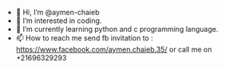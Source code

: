 - 👋 Hi, I’m @aymen-chaieb
- 👀 I’m interested in coding.
- 🌱 I’m currently learning python and c programming language.
- 📫 How to reach me send fb invitation to : https://www.facebook.com/aymen.chaieb.35/ or call me on +21696329293
